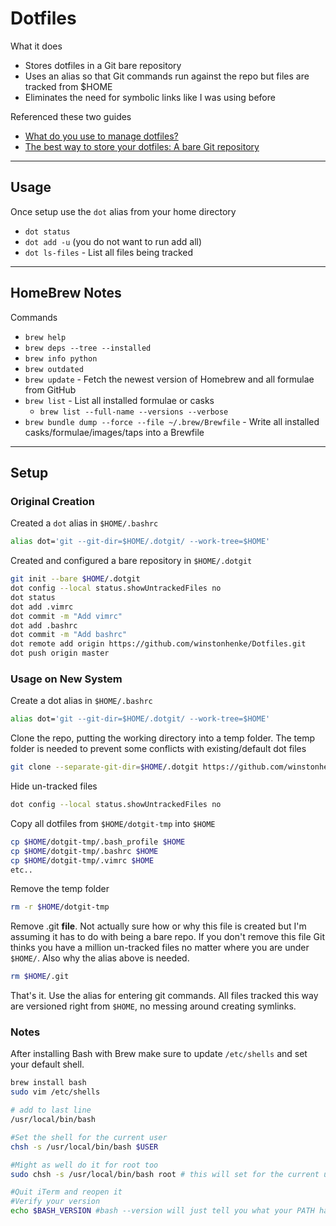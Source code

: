 # Dotfiles

What it does

- Stores dotfiles in a Git bare repository
- Uses an alias so that Git commands run against the repo but files are tracked from \$HOME
- Eliminates the need for symbolic links like I was using before

Referenced these two guides

- [What do you use to manage dotfiles?](https://news.ycombinator.com/item?id=11071754)
- [The best way to store your dotfiles: A bare Git repository](https://developer.atlassian.com/blog/2016/02/best-way-to-store-dotfiles-git-bare-repo/)

---

## Usage

Once setup use the `dot` alias from your home directory

- `dot status`
- `dot add -u` (you do not want to run add all)
- `dot ls-files` - List all files being tracked

---

## HomeBrew Notes

Commands

- `brew help`
- `brew deps --tree --installed`
- `brew info python`
- `brew outdated`
- `brew update` - Fetch the newest version of Homebrew and all formulae from GitHub
- `brew list` - List all installed formulae or casks
  - `brew list --full-name --versions --verbose`
- `brew bundle dump --force --file ~/.brew/Brewfile` - Write all installed casks/formulae/images/taps into a Brewfile

---

## Setup

### Original Creation

Created a `dot` alias in `$HOME/.bashrc`

```bash
alias dot='git --git-dir=$HOME/.dotgit/ --work-tree=$HOME'
```

Created and configured a bare repository in `$HOME/.dotgit`

```bash
git init --bare $HOME/.dotgit
dot config --local status.showUntrackedFiles no
dot status
dot add .vimrc
dot commit -m "Add vimrc"
dot add .bashrc
dot commit -m "Add bashrc"
dot remote add origin https://github.com/winstonhenke/Dotfiles.git
dot push origin master
```

### Usage on New System

Create a dot alias in `$HOME/.bashrc`

```bash
alias dot='git --git-dir=$HOME/.dotgit/ --work-tree=$HOME'
```

Clone the repo, putting the working directory into a temp folder. The temp folder is needed to prevent some conflicts with existing/default dot files

```bash
git clone --separate-git-dir=$HOME/.dotgit https://github.com/winstonhenke/Dotfiles.git $HOME/dotgit-tmp
```

Hide un-tracked files

```bash
dot config --local status.showUntrackedFiles no
```

Copy all dotfiles from `$HOME/dotgit-tmp` into `$HOME`

```bash
cp $HOME/dotgit-tmp/.bash_profile $HOME
cp $HOME/dotgit-tmp/.bashrc $HOME
cp $HOME/dotgit-tmp/.vimrc $HOME
etc..
```

Remove the temp folder

```bash
rm -r $HOME/dotgit-tmp
```

Remove .git **file**. Not actually sure how or why this file is created but I'm assuming it has to do with being a bare repo. If you don't remove this file Git thinks you have a million un-tracked files no matter where you are under `$HOME/`. Also why the alias above is needed.

```bash
rm $HOME/.git
```

That's it. Use the alias for entering git commands. All files tracked this way are versioned right from `$HOME`, no messing around creating symlinks.

### Notes

After installing Bash with Brew make sure to update `/etc/shells` and set your default shell.

```bash
brew install bash
sudo vim /etc/shells

# add to last line
/usr/local/bin/bash

#Set the shell for the current user
chsh -s /usr/local/bin/bash $USER

#Might as well do it for root too
sudo chsh -s /usr/local/bin/bash root # this will set for the current user.

#Quit iTerm and reopen it
#Verify your version
echo $BASH_VERSION #bash --version will just tell you what your PATH has set, not what you are actually running
```

